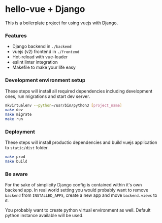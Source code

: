 # hello-vue + Django

This is a boilerplate project for using vuejs with Django.

### Features

* Django backend in `./backend`
* vuejs (v2) frontend in `./frontend`
* Hot-reload with vue-loader
* eslint linter integration
* Makefile to make your life easy


### Development environment setup

These steps will install all required dependencies including development ones, run migrations and start dev server.

```bash
mkvirtualenv --python=/usr/bin/python3 [project_name]
make dev
make migrate
make run
```

### Deployment

These steps will install productio dependencies and build vuejs application to `static/dist` folder.

```bash
make prod
make build
```

### Be aware

For the sake of simplicity Django config is contained within it's own backend app. In real world setting you would
probably want to remove `backend` from `INSTALLED_APPS`, create a new app and move `backend.views` to it.

You probably want to create python virtual environment as well. Default python instance available will be used.
